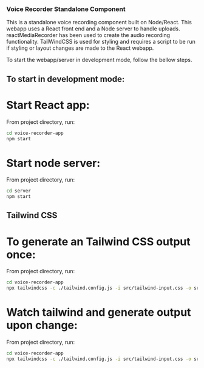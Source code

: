 ### Voice Recorder Standalone Component
This is a standalone voice recording component built on Node/React. This webapp uses a React front end and a Node server to handle uploads. reactMediaRecorder has been used to create the audio recording functionality. TailWindCSS is used for styling and requires a script to be run if styling or layout changes are made to the React webapp.

To start the webapp/server in development mode, follow the bellow steps.

## To start in development mode:
# Start React app:
From project directory, run:
```zsh
cd voice-recorder-app
npm start
```

# Start node server:
From project directory, run:
```zsh
cd server
npm start
```

## Tailwind CSS
# To generate an Tailwind CSS output once:
From project directory, run:
```zsh
cd voice-recorder-app
npx tailwindcss -c ./tailwind.config.js -i src/tailwind-input.css -o src/tailwind-output.css
```

# Watch tailwind and generate output upon change:
From project directory, run:
```zsh
cd voice-recorder-app
npx tailwindcss -c ./tailwind.config.js -i src/tailwind-input.css -o src/tailwind-output.css --watch
```